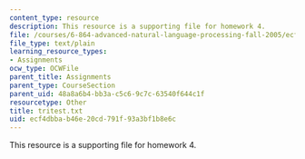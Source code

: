 ```yaml
---
content_type: resource
description: This resource is a supporting file for homework 4.
file: /courses/6-864-advanced-natural-language-processing-fall-2005/ecf4dbbab46e20cd791f93a3bf1b8e6c_tritest.txt
file_type: text/plain
learning_resource_types:
- Assignments
ocw_type: OCWFile
parent_title: Assignments
parent_type: CourseSection
parent_uid: 48a8a6b4-bb3a-c5c6-9c7c-63540f644c1f
resourcetype: Other
title: tritest.txt
uid: ecf4dbba-b46e-20cd-791f-93a3bf1b8e6c
---
```

This resource is a supporting file for homework 4.

